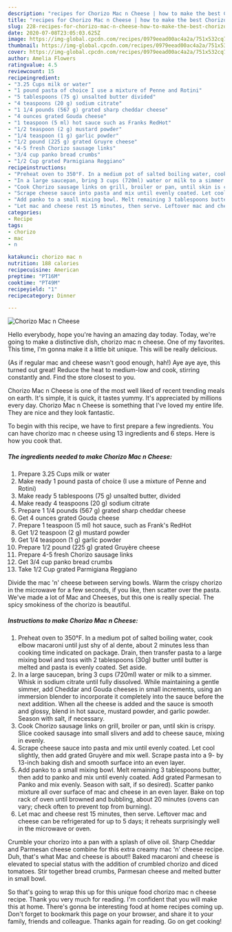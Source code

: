 ```yaml
---
description: "recipes for Chorizo Mac n Cheese | how to make the best Chorizo Mac n Cheese"
title: "recipes for Chorizo Mac n Cheese | how to make the best Chorizo Mac n Cheese"
slug: 228-recipes-for-chorizo-mac-n-cheese-how-to-make-the-best-chorizo-mac-n-cheese
date: 2020-07-08T23:05:03.625Z
image: https://img-global.cpcdn.com/recipes/0979eead00ac4a2a/751x532cq70/chorizo-mac-n-cheese-recipe-main-photo.jpg
thumbnail: https://img-global.cpcdn.com/recipes/0979eead00ac4a2a/751x532cq70/chorizo-mac-n-cheese-recipe-main-photo.jpg
cover: https://img-global.cpcdn.com/recipes/0979eead00ac4a2a/751x532cq70/chorizo-mac-n-cheese-recipe-main-photo.jpg
author: Amelia Flowers
ratingvalue: 4.5
reviewcount: 15
recipeingredient:
- "3.25 Cups milk or water"
- "1 pound pasta of choice I use a mixture of Penne and Rotini"
- "5 tablespoons (75 g) unsalted butter divided"
- "4 teaspoons (20 g) sodium citrate"
- "1 1/4 pounds (567 g) grated sharp cheddar cheese"
- "4 ounces grated Gouda cheese"
- "1 teaspoon (5 ml) hot sauce such as Franks RedHot"
- "1/2 teaspoon (2 g) mustard powder"
- "1/4 teaspoon (1 g) garlic powder"
- "1/2 pound (225 g) grated Gruyre cheese"
- "4-5 fresh Chorizo sausage links"
- "3/4 cup panko bread crumbs"
- "1/2 Cup grated Parmigiana Reggiano"
recipeinstructions:
- "Preheat oven to 350°F. In a medium pot of salted boiling water, cook elbow macaroni until just shy of al dente, about 2 minutes less than cooking time indicated on package. Drain, then transfer pasta to a large mixing bowl and toss with 2 tablespoons (30g) butter until butter is melted and pasta is evenly coated. Set aside."
- "In a large saucepan, bring 3 cups (720ml) water or milk to a simmer. Whisk in sodium citrate until fully dissolved. While maintaining a gentle simmer, add Cheddar and Gouda cheeses in small increments, using an immersion blender to incorporate it completely into the sauce before the next addition. When all the cheese is added and the sauce is smooth and glossy, blend in hot sauce, mustard powder, and garlic powder. Season with salt, if necessary."
- "Cook Chorizo sausage links on grill, broiler or pan, until skin is crispy. Slice cooked sausage into small slivers and add to cheese sauce, mixing in evenly."
- "Scrape cheese sauce into pasta and mix until evenly coated. Let cool slightly, then add grated Gruyère and mix well. Scrape pasta into a 9- by 13-inch baking dish and smooth surface into an even layer."
- "Add panko to a small mixing bowl. Melt remaining 3 tablespoons butter, then add to panko and mix until evenly coated. Add grated Parmesan to Panko and mix evenly. Season with salt, if so desired). Scatter panko mixture all over surface of mac and cheese in an even layer. Bake on top rack of oven until browned and bubbling, about 20 minutes (ovens can vary; check often to prevent top from burning)."
- "Let mac and cheese rest 15 minutes, then serve. Leftover mac and cheese can be refrigerated for up to 5 days; it reheats surprisingly well in the microwave or oven."
categories:
- Recipe
tags:
- chorizo
- mac
- n

katakunci: chorizo mac n 
nutrition: 188 calories
recipecuisine: American
preptime: "PT16M"
cooktime: "PT49M"
recipeyield: "1"
recipecategory: Dinner

---
```



![Chorizo Mac n Cheese](https://img-global.cpcdn.com/recipes/0979eead00ac4a2a/751x532cq70/chorizo-mac-n-cheese-recipe-main-photo.jpg)

Hello everybody, hope you're having an amazing day today. Today, we're going to make a distinctive dish, chorizo mac n cheese. One of my favorites. This time, I'm gonna make it a little bit unique. This will be really delicious.

(As if regular mac and cheese wasn&#39;t good enough, hah!) Aye aye aye, this turned out great! Reduce the heat to medium-low and cook, stirring constantly and. Find the store closest to you.

Chorizo Mac n Cheese is one of the most well liked of recent trending meals on earth. It's simple, it is quick, it tastes yummy. It's appreciated by millions every day. Chorizo Mac n Cheese is something that I've loved my entire life. They are nice and they look fantastic.


To begin with this recipe, we have to first prepare a few ingredients. You can have chorizo mac n cheese using 13 ingredients and 6 steps. Here is how you cook that.

<!--inarticleads1-->

##### The ingredients needed to make Chorizo Mac n Cheese:

1. Prepare 3.25 Cups milk or water
1. Make ready 1 pound pasta of choice (I use a mixture of Penne and Rotini)
1. Make ready 5 tablespoons (75 g) unsalted butter, divided
1. Make ready 4 teaspoons (20 g) sodium citrate
1. Prepare 1 1/4 pounds (567 g) grated sharp cheddar cheese
1. Get 4 ounces grated Gouda cheese
1. Prepare 1 teaspoon (5 ml) hot sauce, such as Frank&#39;s RedHot
1. Get 1/2 teaspoon (2 g) mustard powder
1. Get 1/4 teaspoon (1 g) garlic powder
1. Prepare 1/2 pound (225 g) grated Gruyère cheese
1. Prepare 4-5 fresh Chorizo sausage links
1. Get 3/4 cup panko bread crumbs
1. Take 1/2 Cup grated Parmigiana Reggiano


Divide the mac &#39;n&#39; cheese between serving bowls. Warm the crispy chorizo in the microwave for a few seconds, if you like, then scatter over the pasta. We&#39;ve made a lot of Mac and Cheeses, but this one is really special. The spicy smokiness of the chorizo is beautiful. 

<!--inarticleads2-->

##### Instructions to make Chorizo Mac n Cheese:

1. Preheat oven to 350°F. In a medium pot of salted boiling water, cook elbow macaroni until just shy of al dente, about 2 minutes less than cooking time indicated on package. Drain, then transfer pasta to a large mixing bowl and toss with 2 tablespoons (30g) butter until butter is melted and pasta is evenly coated. Set aside.
1. In a large saucepan, bring 3 cups (720ml) water or milk to a simmer. Whisk in sodium citrate until fully dissolved. While maintaining a gentle simmer, add Cheddar and Gouda cheeses in small increments, using an immersion blender to incorporate it completely into the sauce before the next addition. When all the cheese is added and the sauce is smooth and glossy, blend in hot sauce, mustard powder, and garlic powder. Season with salt, if necessary.
1. Cook Chorizo sausage links on grill, broiler or pan, until skin is crispy. Slice cooked sausage into small slivers and add to cheese sauce, mixing in evenly.
1. Scrape cheese sauce into pasta and mix until evenly coated. Let cool slightly, then add grated Gruyère and mix well. Scrape pasta into a 9- by 13-inch baking dish and smooth surface into an even layer.
1. Add panko to a small mixing bowl. Melt remaining 3 tablespoons butter, then add to panko and mix until evenly coated. Add grated Parmesan to Panko and mix evenly. Season with salt, if so desired). Scatter panko mixture all over surface of mac and cheese in an even layer. Bake on top rack of oven until browned and bubbling, about 20 minutes (ovens can vary; check often to prevent top from burning).
1. Let mac and cheese rest 15 minutes, then serve. Leftover mac and cheese can be refrigerated for up to 5 days; it reheats surprisingly well in the microwave or oven.


Crumble your chorizo into a pan with a splash of olive oil. Sharp Cheddar and Parmesan cheese combine for this extra creamy mac &#39;n&#39; cheese recipe. Duh, that&#39;s what Mac and cheese is about!! Baked macaroni and cheese is elevated to special status with the addition of crumbled chorizo and diced tomatoes. Stir together bread crumbs, Parmesan cheese and melted butter in small bowl. 

So that's going to wrap this up for this unique food chorizo mac n cheese recipe. Thank you very much for reading. I'm confident that you will make this at home. There's gonna be interesting food at home recipes coming up. Don't forget to bookmark this page on your browser, and share it to your family, friends and colleague. Thanks again for reading. Go on get cooking!
